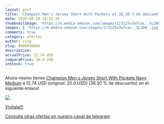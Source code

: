 ```yaml
---
layout: post
title: 'Champion Men s Jersey Short With Pockets al 36.30 % de descuento'
date: 2020-08-28 16:52:45
thumbnailImage: 'https://m.media-amazon.com/images/I/31ZSv3wfcaL._SL200_.jpg'
images: [ 'https://m.media-amazon.com/images/I/31ZSv3wfcaL._SL200_.jpg' ]
comments: true
category: ofertas
author: ring
slug: B00AKSD004
description:
actualPrice: 12.74 USD
comparePrice: 20.0 USD
inStock: true
---
```


Ahora mismo tienes [Champion Men s Jersey Short With Pockets  Navy  Medium](https://www.amazon.com/dp/B00AKSD004/?tag=redken08-20) a 12.74 USD (original: 20.0 USD) (36.30 %  de descuento) en el siguiente enlace!

[![](https://m.media-amazon.com/images/I/31ZSv3wfcaL._SL200_.jpg)](https://www.amazon.com/dp/B00AKSD004/?tag=redken08-20)

[Visítala!!!](https://www.amazon.com/dp/B00AKSD004/?tag=redken08-20)

[Consulta otras ofertas en nuestro canal de telegram](https://t.me/s/ofertas25)
